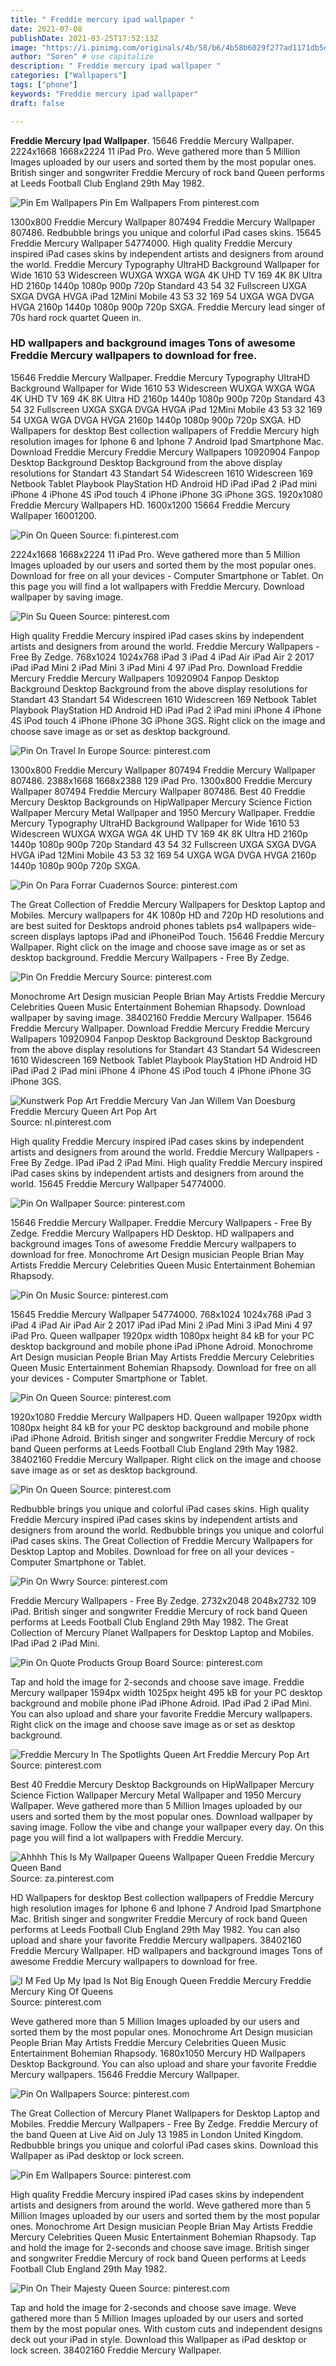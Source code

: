 ```yaml
---
title: " Freddie mercury ipad wallpaper "
date: 2021-07-08
publishDate: 2021-03-25T17:52:13Z
image: "https://i.pinimg.com/originals/4b/58/b6/4b58b6029f277ad1171db5d8d53fde69.png"
author: "Soren" # use capitalize
description: " Freddie mercury ipad wallpaper "
categories: ["Wallpapers"]
tags: ["phone"]
keywords: "Freddie mercury ipad wallpaper"
draft: false

---
```



**Freddie Mercury Ipad Wallpaper**. 15646 Freddie Mercury Wallpaper. 2224x1668 1668x2224 11 iPad Pro. Weve gathered more than 5 Million Images uploaded by our users and sorted them by the most popular ones. British singer and songwriter Freddie Mercury of rock band Queen performs at Leeds Football Club England 29th May 1982.

![Pin Em Wallpapers](https://i.pinimg.com/originals/fa/63/95/fa63951f6f51cf63bc0d1c1ed3442fe0.jpg "Pin Em Wallpapers")
Pin Em Wallpapers From pinterest.com


1300x800 Freddie Mercury Wallpaper 807494 Freddie Mercury Wallpaper 807486. Redbubble brings you unique and colorful iPad cases skins. 15645 Freddie Mercury Wallpaper 54774000. High quality Freddie Mercury inspired iPad cases skins by independent artists and designers from around the world. Freddie Mercury Typography UltraHD Background Wallpaper for Wide 1610 53 Widescreen WUXGA WXGA WGA 4K UHD TV 169 4K 8K Ultra HD 2160p 1440p 1080p 900p 720p Standard 43 54 32 Fullscreen UXGA SXGA DVGA HVGA iPad 12Mini Mobile 43 53 32 169 54 UXGA WGA DVGA HVGA 2160p 1440p 1080p 900p 720p SXGA. Freddie Mercury lead singer of 70s hard rock quartet Queen in.

### HD wallpapers and background images Tons of awesome Freddie Mercury wallpapers to download for free.

15646 Freddie Mercury Wallpaper. Freddie Mercury Typography UltraHD Background Wallpaper for Wide 1610 53 Widescreen WUXGA WXGA WGA 4K UHD TV 169 4K 8K Ultra HD 2160p 1440p 1080p 900p 720p Standard 43 54 32 Fullscreen UXGA SXGA DVGA HVGA iPad 12Mini Mobile 43 53 32 169 54 UXGA WGA DVGA HVGA 2160p 1440p 1080p 900p 720p SXGA. HD Wallpapers for desktop Best collection wallpapers of Freddie Mercury high resolution images for Iphone 6 and Iphone 7 Android Ipad Smartphone Mac. Download Freddie Mercury Freddie Mercury Wallpapers 10920904 Fanpop Desktop Background Desktop Background from the above display resolutions for Standart 43 Standart 54 Widescreen 1610 Widescreen 169 Netbook Tablet Playbook PlayStation HD Android HD iPad iPad 2 iPad mini iPhone 4 iPhone 4S iPod touch 4 iPhone iPhone 3G iPhone 3GS. 1920x1080 Freddie Mercury Wallpapers HD. 1600x1200 15664 Freddie Mercury Wallpaper 16001200.


![Pin On Queen](https://i.pinimg.com/736x/6f/23/f8/6f23f810f80aefe0224612fdd302974a.jpg "Pin On Queen")
Source: fi.pinterest.com

2224x1668 1668x2224 11 iPad Pro. Weve gathered more than 5 Million Images uploaded by our users and sorted them by the most popular ones. Download for free on all your devices - Computer Smartphone or Tablet. On this page you will find a lot wallpapers with Freddie Mercury. Download wallpaper by saving image.

![Pin Su Queen](https://i.pinimg.com/originals/0e/6f/18/0e6f18ae4fe3bea6fcde9f33655934b9.jpg "Pin Su Queen")
Source: pinterest.com

High quality Freddie Mercury inspired iPad cases skins by independent artists and designers from around the world. Freddie Mercury Wallpapers - Free By Zedge. 768x1024 1024x768 iPad 3 iPad 4 iPad Air iPad Air 2 2017 iPad iPad Mini 2 iPad Mini 3 iPad Mini 4 97 iPad Pro. Download Freddie Mercury Freddie Mercury Wallpapers 10920904 Fanpop Desktop Background Desktop Background from the above display resolutions for Standart 43 Standart 54 Widescreen 1610 Widescreen 169 Netbook Tablet Playbook PlayStation HD Android HD iPad iPad 2 iPad mini iPhone 4 iPhone 4S iPod touch 4 iPhone iPhone 3G iPhone 3GS. Right click on the image and choose save image as or set as desktop background.

![Pin On Travel In Europe](https://i.pinimg.com/originals/ee/2d/b2/ee2db28970b1179d561afcf715c57243.jpg "Pin On Travel In Europe")
Source: pinterest.com

1300x800 Freddie Mercury Wallpaper 807494 Freddie Mercury Wallpaper 807486. 2388x1668 1668x2388 129 iPad Pro. 1300x800 Freddie Mercury Wallpaper 807494 Freddie Mercury Wallpaper 807486. Best 40 Freddie Mercury Desktop Backgrounds on HipWallpaper Mercury Science Fiction Wallpaper Mercury Metal Wallpaper and 1950 Mercury Wallpaper. Freddie Mercury Typography UltraHD Background Wallpaper for Wide 1610 53 Widescreen WUXGA WXGA WGA 4K UHD TV 169 4K 8K Ultra HD 2160p 1440p 1080p 900p 720p Standard 43 54 32 Fullscreen UXGA SXGA DVGA HVGA iPad 12Mini Mobile 43 53 32 169 54 UXGA WGA DVGA HVGA 2160p 1440p 1080p 900p 720p SXGA.

![Pin On Para Forrar Cuadernos](https://i.pinimg.com/564x/f7/d9/61/f7d961ca26c1d9fa14ee9a68a6a61340.jpg "Pin On Para Forrar Cuadernos")
Source: pinterest.com

The Great Collection of Freddie Mercury Wallpapers for Desktop Laptop and Mobiles. Mercury wallpapers for 4K 1080p HD and 720p HD resolutions and are best suited for Desktops android phones tablets ps4 wallpapers wide-screen displays laptops iPad and iPhoneiPod Touch. 15646 Freddie Mercury Wallpaper. Right click on the image and choose save image as or set as desktop background. Freddie Mercury Wallpapers - Free By Zedge.

![Pin On Freddie Mercury](https://i.pinimg.com/originals/e5/bb/5c/e5bb5c45f2257f8ba86e2b5543691d5e.jpg "Pin On Freddie Mercury")
Source: pinterest.com

Monochrome Art Design musician People Brian May Artists Freddie Mercury Celebrities Queen Music Entertainment Bohemian Rhapsody. Download wallpaper by saving image. 38402160 Freddie Mercury Wallpaper. 15646 Freddie Mercury Wallpaper. Download Freddie Mercury Freddie Mercury Wallpapers 10920904 Fanpop Desktop Background Desktop Background from the above display resolutions for Standart 43 Standart 54 Widescreen 1610 Widescreen 169 Netbook Tablet Playbook PlayStation HD Android HD iPad iPad 2 iPad mini iPhone 4 iPhone 4S iPod touch 4 iPhone iPhone 3G iPhone 3GS.

![Kunstwerk Pop Art Freddie Mercury Van Jan Willem Van Doesburg Freddie Mercury Queen Art Pop Art](https://i.pinimg.com/564x/e0/1b/e8/e01be89cc022457264dd287faadab18f.jpg "Kunstwerk Pop Art Freddie Mercury Van Jan Willem Van Doesburg Freddie Mercury Queen Art Pop Art")
Source: nl.pinterest.com

High quality Freddie Mercury inspired iPad cases skins by independent artists and designers from around the world. Freddie Mercury Wallpapers - Free By Zedge. IPad iPad 2 iPad Mini. High quality Freddie Mercury inspired iPad cases skins by independent artists and designers from around the world. 15645 Freddie Mercury Wallpaper 54774000.

![Pin On Wallpaper](https://i.pinimg.com/736x/e7/24/02/e7240261d9a27b834b4e7bb37ff65f6d.jpg "Pin On Wallpaper")
Source: pinterest.com

15646 Freddie Mercury Wallpaper. Freddie Mercury Wallpapers - Free By Zedge. Freddie Mercury Wallpapers HD Desktop. HD wallpapers and background images Tons of awesome Freddie Mercury wallpapers to download for free. Monochrome Art Design musician People Brian May Artists Freddie Mercury Celebrities Queen Music Entertainment Bohemian Rhapsody.

![Pin On Music](https://i.pinimg.com/originals/06/a5/58/06a558f03667345ce97315f3de4afbaf.jpg "Pin On Music")
Source: pinterest.com

15645 Freddie Mercury Wallpaper 54774000. 768x1024 1024x768 iPad 3 iPad 4 iPad Air iPad Air 2 2017 iPad iPad Mini 2 iPad Mini 3 iPad Mini 4 97 iPad Pro. Queen wallpaper 1920px width 1080px height 84 kB for your PC desktop background and mobile phone iPad iPhone Adroid. Monochrome Art Design musician People Brian May Artists Freddie Mercury Celebrities Queen Music Entertainment Bohemian Rhapsody. Download for free on all your devices - Computer Smartphone or Tablet.

![Pin On Queen](https://i.pinimg.com/originals/a0/d5/80/a0d580f710a8f597525309e38f171dda.jpg "Pin On Queen")
Source: pinterest.com

1920x1080 Freddie Mercury Wallpapers HD. Queen wallpaper 1920px width 1080px height 84 kB for your PC desktop background and mobile phone iPad iPhone Adroid. British singer and songwriter Freddie Mercury of rock band Queen performs at Leeds Football Club England 29th May 1982. 38402160 Freddie Mercury Wallpaper. Right click on the image and choose save image as or set as desktop background.

![Pin On Queen](https://i.pinimg.com/564x/21/94/2b/21942b68a06e7f3c36fd5cb932d362e9.jpg "Pin On Queen")
Source: pinterest.com

Redbubble brings you unique and colorful iPad cases skins. High quality Freddie Mercury inspired iPad cases skins by independent artists and designers from around the world. Redbubble brings you unique and colorful iPad cases skins. The Great Collection of Freddie Mercury Wallpapers for Desktop Laptop and Mobiles. Download for free on all your devices - Computer Smartphone or Tablet.

![Pin On Wwry](https://i.pinimg.com/originals/bc/14/2a/bc142ab49a93463efc47fbda76c4a5f8.jpg "Pin On Wwry")
Source: pinterest.com

Freddie Mercury Wallpapers - Free By Zedge. 2732x2048 2048x2732 109 iPad. British singer and songwriter Freddie Mercury of rock band Queen performs at Leeds Football Club England 29th May 1982. The Great Collection of Mercury Planet Wallpapers for Desktop Laptop and Mobiles. IPad iPad 2 iPad Mini.

![Pin On Quote Products Group Board](https://i.pinimg.com/474x/12/6d/41/126d4100c0ecac1cd984438233ffe240.jpg "Pin On Quote Products Group Board")
Source: pinterest.com

Tap and hold the image for 2-seconds and choose save image. Freddie Mercury wallpaper 1594px width 1025px height 495 kB for your PC desktop background and mobile phone iPad iPhone Adroid. IPad iPad 2 iPad Mini. You can also upload and share your favorite Freddie Mercury wallpapers. Right click on the image and choose save image as or set as desktop background.

![Freddie Mercury In The Spotlights Queen Art Freddie Mercury Pop Art](https://i.pinimg.com/originals/f5/11/0e/f5110e41eb424f62acadb44c11dc5db8.png "Freddie Mercury In The Spotlights Queen Art Freddie Mercury Pop Art")
Source: pinterest.com

Best 40 Freddie Mercury Desktop Backgrounds on HipWallpaper Mercury Science Fiction Wallpaper Mercury Metal Wallpaper and 1950 Mercury Wallpaper. Weve gathered more than 5 Million Images uploaded by our users and sorted them by the most popular ones. Download wallpaper by saving image. Follow the vibe and change your wallpaper every day. On this page you will find a lot wallpapers with Freddie Mercury.

![Ahhhh This Is My Wallpaper Queens Wallpaper Queen Freddie Mercury Queen Band](https://i.pinimg.com/originals/f1/d2/5e/f1d25eba3fb9a1234251444f2e8249cd.jpg "Ahhhh This Is My Wallpaper Queens Wallpaper Queen Freddie Mercury Queen Band")
Source: za.pinterest.com

HD Wallpapers for desktop Best collection wallpapers of Freddie Mercury high resolution images for Iphone 6 and Iphone 7 Android Ipad Smartphone Mac. British singer and songwriter Freddie Mercury of rock band Queen performs at Leeds Football Club England 29th May 1982. You can also upload and share your favorite Freddie Mercury wallpapers. 38402160 Freddie Mercury Wallpaper. HD wallpapers and background images Tons of awesome Freddie Mercury wallpapers to download for free.

![I M Fed Up My Ipad Is Not Big Enough Queen Freddie Mercury Freddie Mercury King Of Queens](https://i.pinimg.com/originals/ab/8f/61/ab8f611c0a386faa2ca3334b580b2051.png "I M Fed Up My Ipad Is Not Big Enough Queen Freddie Mercury Freddie Mercury King Of Queens")
Source: pinterest.com

Weve gathered more than 5 Million Images uploaded by our users and sorted them by the most popular ones. Monochrome Art Design musician People Brian May Artists Freddie Mercury Celebrities Queen Music Entertainment Bohemian Rhapsody. 1680x1050 Mercury HD Wallpapers Desktop Background. You can also upload and share your favorite Freddie Mercury wallpapers. 15646 Freddie Mercury Wallpaper.

![Pin On Wallpapers](https://i.pinimg.com/736x/2e/08/dc/2e08dcda28aa3808590cb667294d7871.jpg "Pin On Wallpapers")
Source: pinterest.com

The Great Collection of Mercury Planet Wallpapers for Desktop Laptop and Mobiles. Freddie Mercury Wallpapers - Free By Zedge. Freddie Mercury of the band Queen at Live Aid on July 13 1985 in London United Kingdom. Redbubble brings you unique and colorful iPad cases skins. Download this Wallpaper as iPad desktop or lock screen.

![Pin Em Wallpapers](https://i.pinimg.com/originals/fa/63/95/fa63951f6f51cf63bc0d1c1ed3442fe0.jpg "Pin Em Wallpapers")
Source: pinterest.com

High quality Freddie Mercury inspired iPad cases skins by independent artists and designers from around the world. Weve gathered more than 5 Million Images uploaded by our users and sorted them by the most popular ones. Monochrome Art Design musician People Brian May Artists Freddie Mercury Celebrities Queen Music Entertainment Bohemian Rhapsody. Tap and hold the image for 2-seconds and choose save image. British singer and songwriter Freddie Mercury of rock band Queen performs at Leeds Football Club England 29th May 1982.

![Pin On Their Majesty Queen](https://i.pinimg.com/originals/4b/58/b6/4b58b6029f277ad1171db5d8d53fde69.png "Pin On Their Majesty Queen")
Source: pinterest.com

Tap and hold the image for 2-seconds and choose save image. Weve gathered more than 5 Million Images uploaded by our users and sorted them by the most popular ones. With custom cuts and independent designs deck out your iPad in style. Download this Wallpaper as iPad desktop or lock screen. 38402160 Freddie Mercury Wallpaper.

